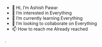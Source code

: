 - 👋 Hi, I’m Ashish Pawar
- 👀 I’m interested in Everything
- 🌱 I’m currently learning Everything
- 💞️ I’m looking to collaborate on Everything 
- 📫 How to reach me Already reached

.

<!---
ashish-pawar/ashish-pawar is a ✨ special ✨ repository because its `README.md` (this file) appears on your GitHub profile.
You can click the Preview link to take a look at your changes.
--->
